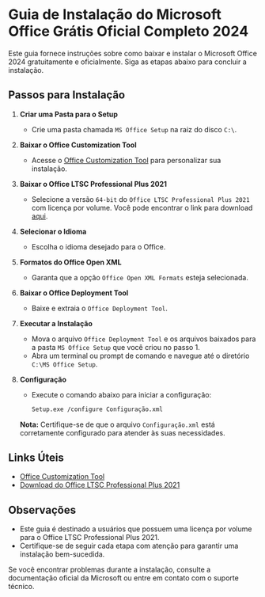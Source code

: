 # Guia de Instalação do Microsoft Office Grátis Oficial Completo 2024

Este guia fornece instruções sobre como baixar e instalar o Microsoft Office 2024 gratuitamente e oficialmente. Siga as etapas abaixo para concluir a instalação.

## Passos para Instalação

1. **Criar uma Pasta para o Setup**
   - Crie uma pasta chamada `MS Office Setup` na raiz do disco `C:\`.

2. **Baixar o Office Customization Tool**
   - Acesse o [Office Customization Tool](https://config.office.com/deploymentsettings) para personalizar sua instalação.

3. **Baixar o Office LTSC Professional Plus 2021**
   - Selecione a versão `64-bit` do `Office LTSC Professional Plus 2021` com licença por volume. Você pode encontrar o link para download [aqui](https://www.microsoft.com/en-us/download/details.aspx?id=49117).

4. **Selecionar o Idioma**
   - Escolha o idioma desejado para o Office.

5. **Formatos do Office Open XML**
   - Garanta que a opção `Office Open XML Formats` esteja selecionada.

6. **Baixar o Office Deployment Tool**
   - Baixe e extraia o `Office Deployment Tool`.

7. **Executar a Instalação**
   - Mova o arquivo `Office Deployment Tool` e os arquivos baixados para a pasta `MS Office Setup` que você criou no passo 1.
   - Abra um terminal ou prompt de comando e navegue até o diretório `C:\MS Office Setup`.

8. **Configuração**
   - Execute o comando abaixo para iniciar a configuração:
     ```sh
     Setup.exe /configure Configuração.xml
     ```

   **Nota:** Certifique-se de que o arquivo `Configuração.xml` está corretamente configurado para atender às suas necessidades.

## Links Úteis

- [Office Customization Tool](https://config.office.com/deploymentsettings)
- [Download do Office LTSC Professional Plus 2021](https://www.microsoft.com/en-us/download/details.aspx?id=49117)

## Observações

- Este guia é destinado a usuários que possuem uma licença por volume para o Office LTSC Professional Plus 2021.
- Certifique-se de seguir cada etapa com atenção para garantir uma instalação bem-sucedida.

Se você encontrar problemas durante a instalação, consulte a documentação oficial da Microsoft ou entre em contato com o suporte técnico.
